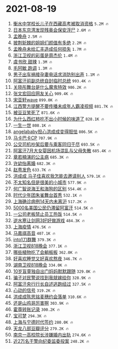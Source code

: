 # 2021-08-19

1. [衡水中学校长儿子在西藏高考被取消资格](https://s.weibo.com/weibo?q=%23%E8%A1%A1%E6%B0%B4%E4%B8%AD%E5%AD%A6%E6%A0%A1%E9%95%BF%E5%84%BF%E5%AD%90%E5%9C%A8%E8%A5%BF%E8%97%8F%E9%AB%98%E8%80%83%E8%A2%AB%E5%8F%96%E6%B6%88%E8%B5%84%E6%A0%BC%23&Refer=top) `5.2M 🔥`
1. [日本东京湾发现残奥会保安浮尸](https://s.weibo.com/weibo?q=%23%E6%97%A5%E6%9C%AC%E4%B8%9C%E4%BA%AC%E6%B9%BE%E5%8F%91%E7%8E%B0%E6%AE%8B%E5%A5%A5%E4%BC%9A%E4%BF%9D%E5%AE%89%E6%B5%AE%E5%B0%B8%23&Refer=top) `2.6M 🔥`
1. [孟晚舟](https://s.weibo.com/weibo?q=%E5%AD%9F%E6%99%9A%E8%88%9F&Refer=top) `2.5M 🔥`
1. [披荆斩棘的姐姐们颜值有多绝](https://s.weibo.com/weibo?q=%23%E6%8A%AB%E8%8D%86%E6%96%A9%E6%A3%98%E7%9A%84%E5%A7%90%E5%A7%90%E4%BB%AC%E9%A2%9C%E5%80%BC%E6%9C%89%E5%A4%9A%E7%BB%9D%23&Refer=top) `2.2M 🔥`
1. [孟晚舟未给汇丰造成任何损失](https://s.weibo.com/weibo?q=%23%E5%AD%9F%E6%99%9A%E8%88%9F%E6%9C%AA%E7%BB%99%E6%B1%87%E4%B8%B0%E9%80%A0%E6%88%90%E4%BB%BB%E4%BD%95%E6%8D%9F%E5%A4%B1%23&Refer=top) `1.7M 🔥`
1. [浙江卫视的彩蛋是周杰伦](https://s.weibo.com/weibo?q=%E6%B5%99%E6%B1%9F%E5%8D%AB%E8%A7%86%E7%9A%84%E5%BD%A9%E8%9B%8B%E6%98%AF%E5%91%A8%E6%9D%B0%E4%BC%A6&Refer=top) `1.4M 🔥`
1. [虞书欣 甜辣](https://s.weibo.com/weibo?q=%E8%99%9E%E4%B9%A6%E6%AC%A3%20%E7%94%9C%E8%BE%A3&Refer=top) `1.3M 🔥`
1. [毛阿敏 跑调](https://s.weibo.com/weibo?q=%E6%AF%9B%E9%98%BF%E6%95%8F%20%E8%B7%91%E8%B0%83&Refer=top) `1.3M 🔥`
1. [男子出车祸接孕妻电话求消防别出声](https://s.weibo.com/weibo?q=%23%E7%94%B7%E5%AD%90%E5%87%BA%E8%BD%A6%E7%A5%B8%E6%8E%A5%E5%AD%95%E5%A6%BB%E7%94%B5%E8%AF%9D%E6%B1%82%E6%B6%88%E9%98%B2%E5%88%AB%E5%87%BA%E5%A3%B0%23&Refer=top) `1.1M 🔥`
1. [阿富汗前副总统自封临时总统](https://s.weibo.com/weibo?q=%23%E9%98%BF%E5%AF%8C%E6%B1%97%E5%89%8D%E5%89%AF%E6%80%BB%E7%BB%9F%E8%87%AA%E5%B0%81%E4%B8%B4%E6%97%B6%E6%80%BB%E7%BB%9F%23&Refer=top) `993.4K 🔥`
1. [关晓彤舞台是什么魔鬼特效](https://s.weibo.com/weibo?q=%E5%85%B3%E6%99%93%E5%BD%A4%E8%88%9E%E5%8F%B0%E6%98%AF%E4%BB%80%E4%B9%88%E9%AD%94%E9%AC%BC%E7%89%B9%E6%95%88&Refer=top) `986.2K 🔥`
1. [张文宏回应网友关心](https://s.weibo.com/weibo?q=%23%E5%BC%A0%E6%96%87%E5%AE%8F%E5%9B%9E%E5%BA%94%E7%BD%91%E5%8F%8B%E5%85%B3%E5%BF%83%23&Refer=top) `909.4K 🔥`
1. [宋亚轩wave](https://s.weibo.com/weibo?q=%E5%AE%8B%E4%BA%9A%E8%BD%A9wave&Refer=top) `899.0K 🔥`
1. [江西警方提醒不要传播未成年人霸凌视频](https://s.weibo.com/weibo?q=%23%E6%B1%9F%E8%A5%BF%E8%AD%A6%E6%96%B9%E6%8F%90%E9%86%92%E4%B8%8D%E8%A6%81%E4%BC%A0%E6%92%AD%E6%9C%AA%E6%88%90%E5%B9%B4%E4%BA%BA%E9%9C%B8%E5%87%8C%E8%A7%86%E9%A2%91%23&Refer=top) `881.7K 🔥`
1. [被豆豆笑死了](https://s.weibo.com/weibo?q=%E8%A2%AB%E8%B1%86%E8%B1%86%E7%AC%91%E6%AD%BB%E4%BA%86&Refer=top) `871.6K 🔥`
1. [为什么西红柿吃不出小时候的味道了](https://s.weibo.com/weibo?q=%23%E4%B8%BA%E4%BB%80%E4%B9%88%E8%A5%BF%E7%BA%A2%E6%9F%BF%E5%90%83%E4%B8%8D%E5%87%BA%E5%B0%8F%E6%97%B6%E5%80%99%E7%9A%84%E5%91%B3%E9%81%93%E4%BA%86%23&Refer=top) `828.1K 🔥`
1. [一生一世](https://s.weibo.com/weibo?q=%E4%B8%80%E7%94%9F%E4%B8%80%E4%B8%96&Refer=top) `808.1K 🔥`
1. [angelababy担心洪成成变得胆怯](https://s.weibo.com/weibo?q=%23angelababy%E6%8B%85%E5%BF%83%E6%B4%AA%E6%88%90%E6%88%90%E5%8F%98%E5%BE%97%E8%83%86%E6%80%AF%23&Refer=top) `806.5K 🔥`
1. [马卡巴卡CP](https://s.weibo.com/weibo?q=%E9%A9%AC%E5%8D%A1%E5%B7%B4%E5%8D%A1CP&Refer=top) `707.9K 🔥`
1. [公交司机吵架后要与乘客同归于尽](https://s.weibo.com/weibo?q=%23%E5%85%AC%E4%BA%A4%E5%8F%B8%E6%9C%BA%E5%90%B5%E6%9E%B6%E5%90%8E%E8%A6%81%E4%B8%8E%E4%B9%98%E5%AE%A2%E5%90%8C%E5%BD%92%E4%BA%8E%E5%B0%BD%23&Refer=top) `693.5K 🔥`
1. [阿富汗7月大女婴因机场混乱与父母失散](https://s.weibo.com/weibo?q=%23%E9%98%BF%E5%AF%8C%E6%B1%977%E6%9C%88%E5%A4%A7%E5%A5%B3%E5%A9%B4%E5%9B%A0%E6%9C%BA%E5%9C%BA%E6%B7%B7%E4%B9%B1%E4%B8%8E%E7%88%B6%E6%AF%8D%E5%A4%B1%E6%95%A3%23&Refer=top) `685.4K 🔥`
1. [章若楠演的公主病](https://s.weibo.com/weibo?q=%23%E7%AB%A0%E8%8B%A5%E6%A5%A0%E6%BC%94%E7%9A%84%E5%85%AC%E4%B8%BB%E7%97%85%23&Refer=top) `685.3K 🔥`
1. [许幼怡离婚](https://s.weibo.com/weibo?q=%23%E8%AE%B8%E5%B9%BC%E6%80%A1%E7%A6%BB%E5%A9%9A%23&Refer=top) `682.3K 🔥`
1. [赵粤发色](https://s.weibo.com/weibo?q=%23%E8%B5%B5%E7%B2%A4%E5%8F%91%E8%89%B2%23&Refer=top) `633.7K 🔥`
1. [洪成成 马子佳喜欢我怎能去邀请别人](https://s.weibo.com/weibo?q=%E6%B4%AA%E6%88%90%E6%88%90%20%E9%A9%AC%E5%AD%90%E4%BD%B3%E5%96%9C%E6%AC%A2%E6%88%91%E6%80%8E%E8%83%BD%E5%8E%BB%E9%82%80%E8%AF%B7%E5%88%AB%E4%BA%BA&Refer=top) `579.1K 🔥`
1. [不太知名但是很美的小城市](https://s.weibo.com/weibo?q=%23%E4%B8%8D%E5%A4%AA%E7%9F%A5%E5%90%8D%E4%BD%86%E6%98%AF%E5%BE%88%E7%BE%8E%E7%9A%84%E5%B0%8F%E5%9F%8E%E5%B8%82%23&Refer=top) `577.9K 🔥`
1. [何广智说海王和海狗的区别](https://s.weibo.com/weibo?q=%23%E4%BD%95%E5%B9%BF%E6%99%BA%E8%AF%B4%E6%B5%B7%E7%8E%8B%E5%92%8C%E6%B5%B7%E7%8B%97%E7%9A%84%E5%8C%BA%E5%88%AB%23&Refer=top) `554.4K 🔥`
1. [时代少年团朱雀舞台首秀](https://s.weibo.com/weibo?q=%23%E6%97%B6%E4%BB%A3%E5%B0%91%E5%B9%B4%E5%9B%A2%E6%9C%B1%E9%9B%80%E8%88%9E%E5%8F%B0%E9%A6%96%E7%A7%80%23&Refer=top) `532.1K 🔥`
1. [上海确诊病例14天内未离沪](https://s.weibo.com/weibo?q=%23%E4%B8%8A%E6%B5%B7%E7%A1%AE%E8%AF%8A%E7%97%85%E4%BE%8B14%E5%A4%A9%E5%86%85%E6%9C%AA%E7%A6%BB%E6%B2%AA%23&Refer=top) `517.2K 🔥`
1. [5000名美国公民仍滞留阿富汗](https://s.weibo.com/weibo?q=%235000%E5%90%8D%E7%BE%8E%E5%9B%BD%E5%85%AC%E6%B0%91%E4%BB%8D%E6%BB%9E%E7%95%99%E9%98%BF%E5%AF%8C%E6%B1%97%23&Refer=top) `514.5K 🔥`
1. [一公司老板禁止员工热饭](https://s.weibo.com/weibo?q=%23%E4%B8%80%E5%85%AC%E5%8F%B8%E8%80%81%E6%9D%BF%E7%A6%81%E6%AD%A2%E5%91%98%E5%B7%A5%E7%83%AD%E9%A5%AD%23&Refer=top) `514.5K 🔥`
1. [逆水寒让剑网3好好做游戏](https://s.weibo.com/weibo?q=%23%E9%80%86%E6%B0%B4%E5%AF%92%E8%AE%A9%E5%89%91%E7%BD%913%E5%A5%BD%E5%A5%BD%E5%81%9A%E6%B8%B8%E6%88%8F%23&Refer=top) `484.3K 🔥`
1. [上海疫情](https://s.weibo.com/weibo?q=%E4%B8%8A%E6%B5%B7%E7%96%AB%E6%83%85&Refer=top) `476.5K 🔥`
1. [马嘉祺高音](https://s.weibo.com/weibo?q=%23%E9%A9%AC%E5%98%89%E7%A5%BA%E9%AB%98%E9%9F%B3%23&Refer=top) `407.1K 🔥`
1. [into1刀群舞](https://s.weibo.com/weibo?q=%23into1%E5%88%80%E7%BE%A4%E8%88%9E%23&Refer=top) `379.3K 🔥`
1. [浙江卫视818晚会](https://s.weibo.com/weibo?q=%E6%B5%99%E6%B1%9F%E5%8D%AB%E8%A7%86818%E6%99%9A%E4%BC%9A&Refer=top) `377.1K 🔥`
1. [哪些植物吃了会躺板板](https://s.weibo.com/weibo?q=%23%E5%93%AA%E4%BA%9B%E6%A4%8D%E7%89%A9%E5%90%83%E4%BA%86%E4%BC%9A%E8%BA%BA%E6%9D%BF%E6%9D%BF%23&Refer=top) `362.0K 🔥`
1. [好喜欢睡觉又好喜欢熬夜](https://s.weibo.com/weibo?q=%23%E5%A5%BD%E5%96%9C%E6%AC%A2%E7%9D%A1%E8%A7%89%E5%8F%88%E5%A5%BD%E5%96%9C%E6%AC%A2%E7%86%AC%E5%A4%9C%23&Refer=top) `346.7K 🔥`
1. [湖南卫视818晚会](https://s.weibo.com/weibo?q=%E6%B9%96%E5%8D%97%E5%8D%AB%E8%A7%86818%E6%99%9A%E4%BC%9A&Refer=top) `334.0K 🔥`
1. [10岁盲童独自出门妈妈默默跟随](https://s.weibo.com/weibo?q=%2310%E5%B2%81%E7%9B%B2%E7%AB%A5%E7%8B%AC%E8%87%AA%E5%87%BA%E9%97%A8%E5%A6%88%E5%A6%88%E9%BB%98%E9%BB%98%E8%B7%9F%E9%9A%8F%23&Refer=top) `329.0K 🔥`
1. [骗子对民警说找到我就嫁给你](https://s.weibo.com/weibo?q=%E9%AA%97%E5%AD%90%E5%AF%B9%E6%B0%91%E8%AD%A6%E8%AF%B4%E6%89%BE%E5%88%B0%E6%88%91%E5%B0%B1%E5%AB%81%E7%BB%99%E4%BD%A0&Refer=top) `328.9K 🔥`
1. [阿富汗央行行长自述逃跑经过](https://s.weibo.com/weibo?q=%23%E9%98%BF%E5%AF%8C%E6%B1%97%E5%A4%AE%E8%A1%8C%E8%A1%8C%E9%95%BF%E8%87%AA%E8%BF%B0%E9%80%83%E8%B7%91%E7%BB%8F%E8%BF%87%23&Refer=top) `327.5K 🔥`
1. [心动的信号](https://s.weibo.com/weibo?q=%E5%BF%83%E5%8A%A8%E7%9A%84%E4%BF%A1%E5%8F%B7&Refer=top) `319.2K 🔥`
1. [洪成成陈思铭麦穗约会落单](https://s.weibo.com/weibo?q=%E6%B4%AA%E6%88%90%E6%88%90%E9%99%88%E6%80%9D%E9%93%AD%E9%BA%A6%E7%A9%97%E7%BA%A6%E4%BC%9A%E8%90%BD%E5%8D%95&Refer=top) `310.6K 🔥`
1. [还是山鸡哥厉害啊](https://s.weibo.com/weibo?q=%23%E8%BF%98%E6%98%AF%E5%B1%B1%E9%B8%A1%E5%93%A5%E5%8E%89%E5%AE%B3%E5%95%8A%23&Refer=top) `303.9K 🔥`
1. [霍尊转账记录](https://s.weibo.com/weibo?q=%23%E9%9C%8D%E5%B0%8A%E8%BD%AC%E8%B4%A6%E8%AE%B0%E5%BD%95%23&Refer=top) `300.2K 🔥`
1. [宝可梦](https://s.weibo.com/weibo?q=%E5%AE%9D%E5%8F%AF%E6%A2%A6&Refer=top) `294.3K 🔥`
1. [上海与宁德时代签约](https://s.weibo.com/weibo?q=%23%E4%B8%8A%E6%B5%B7%E4%B8%8E%E5%AE%81%E5%BE%B7%E6%97%B6%E4%BB%A3%E7%AD%BE%E7%BA%A6%23&Refer=top) `280.0K 🔥`
1. [天龙八部豆瓣评分](https://s.weibo.com/weibo?q=%23%E5%A4%A9%E9%BE%99%E5%85%AB%E9%83%A8%E8%B1%86%E7%93%A3%E8%AF%84%E5%88%86%23&Refer=top) `279.2K 🔥`
1. [南京一高校院长涉嫌婚内出轨](https://s.weibo.com/weibo?q=%23%E5%8D%97%E4%BA%AC%E4%B8%80%E9%AB%98%E6%A0%A1%E9%99%A2%E9%95%BF%E6%B6%89%E5%AB%8C%E5%A9%9A%E5%86%85%E5%87%BA%E8%BD%A8%23&Refer=top) `274.6K 🔥`
1. [近2万名干警向纪委监委投案](https://s.weibo.com/weibo?q=%E8%BF%912%E4%B8%87%E5%90%8D%E5%B9%B2%E8%AD%A6%E5%90%91%E7%BA%AA%E5%A7%94%E7%9B%91%E5%A7%94%E6%8A%95%E6%A1%88&Refer=top) `248.2K 🔥`

